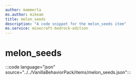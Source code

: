 ```yaml
---
author: mammerla
ms.author: mikeam
title: melon_seeds
description: "A code snippet for the melon_seeds item"
ms.service: minecraft-bedrock-edition
---
```


# melon_seeds

:::code language="json" source="../../VanillaBehaviorPack/items/melon_seeds.json":::
